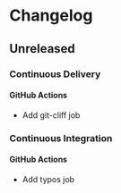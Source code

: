 # Changelog

## Unreleased

### Continuous Delivery

#### GitHub Actions

- Add git-cliff job

### Continuous Integration

#### GitHub Actions

- Add typos job

